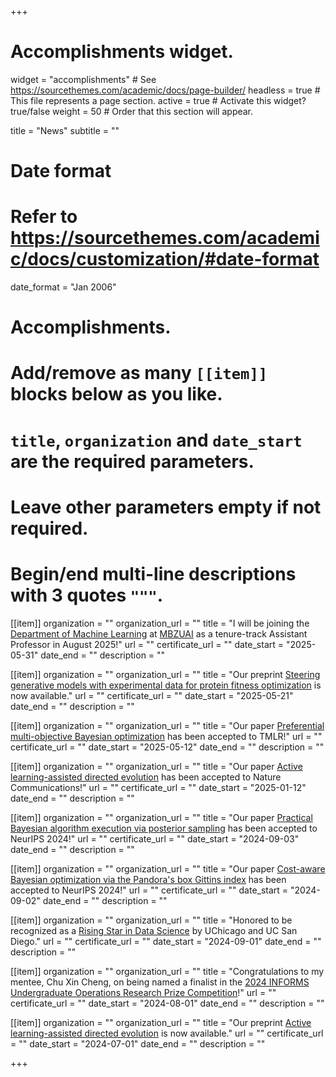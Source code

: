 +++
# Accomplishments widget.
widget = "accomplishments"  # See https://sourcethemes.com/academic/docs/page-builder/
headless = true  # This file represents a page section.
active = true  # Activate this widget? true/false
weight = 50  # Order that this section will appear.

title = "News"
subtitle = ""

# Date format
#   Refer to https://sourcethemes.com/academic/docs/customization/#date-format
date_format = "Jan 2006"

# Accomplishments.
#   Add/remove as many `[[item]]` blocks below as you like.
#   `title`, `organization` and `date_start` are the required parameters.
#   Leave other parameters empty if not required.
#   Begin/end multi-line descriptions with 3 quotes `"""`.

[[item]]
  organization = ""
  organization_url = ""
  title = "I will be joining the [Department of Machine Learning](https://mbzuai.ac.ae/research-department/machine-learning-department/) at [MBZUAI](https://mbzuai.ac.ae/) as a tenure-track Assistant Professor in August 2025!"
  url = ""
  certificate_url = ""
  date_start = "2025-05-31"
  date_end = ""
  description = ""

[[item]]
  organization = ""
  organization_url = ""
  title = "Our preprint [Steering generative models with experimental data for protein fitness optimization](https://arxiv.org/abs/2505.15093) is now available."
  url = ""
  certificate_url = ""
  date_start = "2025-05-21"
  date_end = ""
  description = ""

[[item]]
  organization = ""
  organization_url = ""
  title = "Our paper [Preferential multi-objective Bayesian optimization](https://openreview.net/forum?id=mjsoESaWDH) has been accepted to TMLR!"
  url = ""
  certificate_url = ""
  date_start = "2025-05-12"
  date_end = ""
  description = ""

[[item]]
  organization = ""
  organization_url = ""
  title = "Our paper [Active learning-assisted directed evolution](https://www.nature.com/articles/s41467-025-55987-8) has been accepted to Nature Communications!"
  url = ""
  certificate_url = ""
  date_start = "2025-01-12"
  date_end = ""
  description = ""

[[item]]
  organization = ""
  organization_url = ""
  title = "Our paper [Practical Bayesian algorithm execution via posterior sampling](https://arxiv.org/abs/2410.20596) has been accepted to NeurIPS 2024!"
  url = ""
  certificate_url = ""
  date_start = "2024-09-03"
  date_end = ""
  description = ""

[[item]]
  organization = ""
  organization_url = ""
  title = "Our paper [Cost-aware Bayesian optimization via the Pandora's box Gittins index](https://arxiv.org/abs/2406.20062) has been accepted to NeurIPS 2024!"
  url = ""
  certificate_url = ""
  date_start = "2024-09-02"
  date_end = ""
  description = ""

[[item]]
  organization = ""
  organization_url = ""
  title = "Honored to be recognized as a [Rising Star in Data Science](https://datascience.uchicago.edu/research/postdoctoral-programs/rising-stars/) by UChicago and UC San Diego."
  url = ""
  certificate_url = ""
  date_start = "2024-09-01"
  date_end = ""
  description = ""

[[item]]
  organization = ""
  organization_url = ""
  title = "Congratulations to my mentee, Chu Xin Cheng, on being named a finalist in the [2024 INFORMS Undergraduate Operations Research Prize Competition](https://www.informs.org/Recognizing-Excellence/INFORMS-Prizes/Undergraduate-Operations-Research-Prize)!"
  url = ""
  certificate_url = ""
  date_start = "2024-08-01"
  date_end = ""
  description = ""

[[item]]
  organization = ""
  organization_url = ""
  title = "Our preprint [Active learning-assisted directed evolution](https://www.biorxiv.org/content/10.1101/2024.07.27.605457v1) is now available."
  url = ""
  certificate_url = ""
  date_start = "2024-07-01"
  date_end = ""
  description = ""

+++
